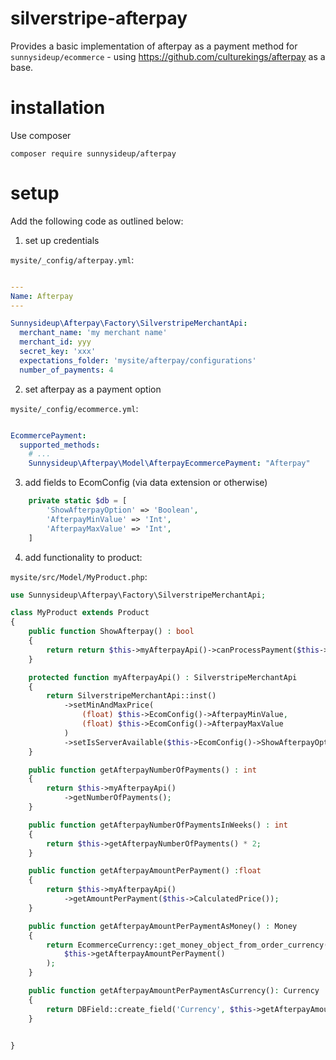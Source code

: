 # silverstripe-afterpay


Provides a basic implementation of afterpay as a payment method for
`sunnysideup/ecommerce` - using https://github.com/culturekings/afterpay as a base.

# installation

Use composer

```
composer require sunnysideup/afterpay
```

# setup

Add the following code as outlined below:

1. set up credentials

`mysite/_config/afterpay.yml`:

```yml

---
Name: Afterpay
---

Sunnysideup\Afterpay\Factory\SilverstripeMerchantApi:
  merchant_name: 'my merchant name'
  merchant_id: yyy
  secret_key: 'xxx'
  expectations_folder: 'mysite/afterpay/configurations'
  number_of_payments: 4
```

2. set afterpay as a payment option

`mysite/_config/ecommerce.yml`:

```yml

EcommercePayment:
  supported_methods:
    # ...
    Sunnysideup\Afterpay\Model\AfterpayEcommercePayment: "Afterpay"
```

3. add fields to EcomConfig (via data extension or otherwise)

```php
    private static $db = [
        'ShowAfterpayOption' => 'Boolean',
        'AfterpayMinValue' => 'Int',
        'AfterpayMaxValue' => 'Int',
    ]
```

4. add functionality to product:

`mysite/src/Model/MyProduct.php`:


```php
use Sunnysideup\Afterpay\Factory\SilverstripeMerchantApi;

class MyProduct extends Product
{
    public function ShowAfterpay() : bool
    {
        return return $this->myAfterpayApi()->canProcessPayment($this->CalculatedPrice());
    }

    protected function myAfterpayApi() : SilverstripeMerchantApi
    {
        return SilverstripeMerchantApi::inst()
            ->setMinAndMaxPrice(
                (float) $this->EcomConfig()->AfterpayMinValue,
                (float) $this->EcomConfig()->AfterpayMaxValue
            )
            ->setIsServerAvailable($this->EcomConfig()->ShowAfterpayOption);
    }

    public function getAfterpayNumberOfPayments() : int
    {
        return $this->myAfterpayApi()
            ->getNumberOfPayments();
    }

    public function getAfterpayNumberOfPaymentsInWeeks() : int
    {
        return $this->getAfterpayNumberOfPayments() * 2;
    }

    public function getAfterpayAmountPerPayment() :float
    {
        return $this->myAfterpayApi()
            ->getAmountPerPayment($this->CalculatedPrice());
    }

    public function getAfterpayAmountPerPaymentAsMoney() : Money
    {
        return EcommerceCurrency::get_money_object_from_order_currency(
            $this->getAfterpayAmountPerPayment()
        );
    }

    public function getAfterpayAmountPerPaymentAsCurrency(): Currency
    {
        return DBField::create_field('Currency', $this->getAfterpayAmountPerPayment());
    }


}

```
